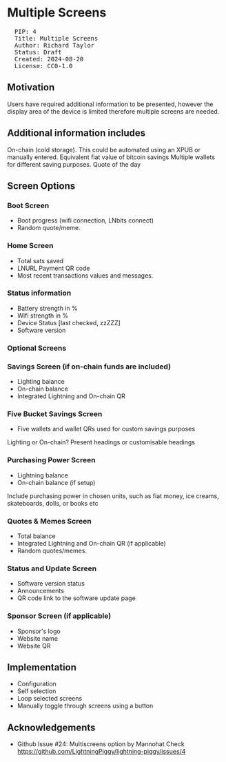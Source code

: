 # Multiple Screens
<pre>
  PIP: 4
  Title: Multiple Screens
  Author: Richard Taylor 
  Status: Draft
  Created: 2024-08-20
  License: CC0-1.0
</pre>
  ## Motivation
Users have required additional information to be presented, however the display area of the device is limited therefore multiple screens are needed.
## Additional information includes
On-chain (cold storage). This could be automated using an XPUB or manually entered.
Equivalent fiat value of bitcoin savings
Multiple wallets for different saving purposes.
Quote of the day

## Screen Options

### Boot Screen
* Boot progress (wifi connection, LNbits connect)
* Random quote/meme.

### Home Screen
* Total sats saved
* LNURL Payment QR code
* Most recent transactions values and messages.

### Status information
* Battery strength in %
* Wifi strength in %
* Device Status [last checked, zzZZZ]
* Software version

### Optional Screens

### Savings Screen (if on-chain funds are included) 
* Lighting balance
* On-chain balance
* Integrated Lightning and On-chain QR

### Five Bucket Savings Screen
* Five wallets and wallet QRs used for custom savings purposes

Lighting or On-chain? Present headings or customisable headings

### Purchasing Power Screen
* Lightning balance
* On-chain balance (if setup)

Include purchasing power in chosen units, such as fiat money, ice creams, skateboards, dolls, or books etc

### Quotes & Memes Screen
* Total balance
* Integrated Lightning and On-chain QR (if applicable)
* Random quotes/memes.

### Status and Update Screen
* Software version status
* Announcements
* QR code link to the software update page

### Sponsor Screen (if applicable)
* Sponsor's logo
* Website name
* Website QR

## Implementation
* Configuration
* Self selection
* Loop selected screens
* Manually toggle through screens using a button

## Acknowledgements
* Github Issue #24: Multiscreens option by Mannohat
Check https://github.com/LightningPiggy/lightning-piggy/issues/4
